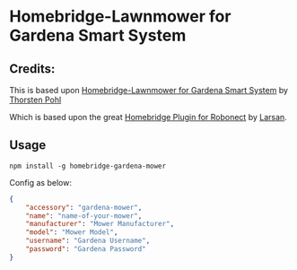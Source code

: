 # Homebridge-Lawnmower for Gardena Smart System

## Credits:
This is based upon [Homebridge-Lawnmower for Gardena Smart System](https://www.npmjs.com/package/homebridge-lawnmower) by [Thorsten Pohl](https://www.npmjs.com/~thpohl)

Which is based upon the great [Homebridge Plugin for Robonect](https://www.npmjs.com/package/homebridge-robonect) by [Larsan](https://www.npmjs.com/~larsan).

## Usage

`npm install -g homebridge-gardena-mower`

Config as below:  
``` json
{  
	"accessory": "gardena-mower",  
	"name": "name-of-your-mower",  
	"manufacturer": "Mower Manufacturer",  
	"model": "Mower Model",  
	"username": "Gardena Username",
	"password": "Gardena Password"
}  
```
